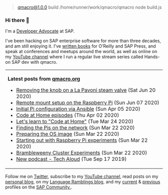 
> qmacro@1.0.0 build /home/runner/work/qmacro/qmacro
> node build.js


### Hi there 👋

I'm a [Developer Advocate](https://developers.sap.com/) at SAP.

I've been hacking on SAP enterprise software for more than three decades, and am still enjoying it. I've [written books](https://qmacro.org/about/#writing-and-talks) for O’Reilly and SAP Press, and speak at conferences and meetups around the world, as well as online on my [YouTube channel](https://www.youtube.com/djadams-qmacro) where I run a regular live stream series called Hands-on SAP dev with qmacro.

<table width="100%">
<tr>
<td width="100%">

**Latest posts from [qmacro.org](https://qmacro.org)**
- [Removing the knob on a La Pavoni steam valve](http://qmacro.org/2020/06/20/removing-pavoni-steam-valve-knob/) (Sat Jun 20 2020)
- [Remote mount setup on the Raspberry Pi](http://qmacro.org/2020/06/07/remote-mount-setup-on-the-pi/) (Sun Jun 07 2020)
- [Initial Pi configuration via Ansible](http://qmacro.org/2020/04/05/initial-pi-configuration-via-ansible/) (Sun Apr 05 2020)
- [Code at Home episodes](http://qmacro.org/2020/04/02/code-at-home-episodes/) (Thu Apr 02 2020)
- [Let&#x27;s learn to &quot;Code at Home&quot;](http://qmacro.org/2020/03/24/code-at-home/) (Tue Mar 24 2020)
- [Finding the Pis on the network](http://qmacro.org/2020/03/22/finding-the-pis-on-the-network/) (Sun Mar 22 2020)
- [Preparing the OS image](http://qmacro.org/2020/03/22/preparing-the-os-image/) (Sun Mar 22 2020)
- [Starting out with Raspberry Pi experiments](http://qmacro.org/2020/03/22/starting-out-with-raspberry-pi-experiments/) (Sun Mar 22 2020)
- [Brambleweeny Cluster Experiments](http://qmacro.org/2020/03/22/brambleweeny-cluster-experiments/) (Sun Mar 22 2020)
- [New podcast - Tech Aloud](http://qmacro.org/2019/09/17/new-podcast-tech-aloud/) (Tue Sep 17 2019)

</td>
</tr>
</table>

Follow me on [Twitter](https://twitter.com/qmacro), subscribe to my [YouTube channel](https://www.youtube.com/djadams-qmacro), read posts on my [personal blog](https://qmacro.org), on my [Language Ramblings blog](https://langram.org), and my [current](https://people.sap.com/dj.adams.sap#content:blogposts) & [previous](https://people.sap.com/dj.adams#content:blogposts) profiles on the [SAP Community.](https://community.sap.com).

